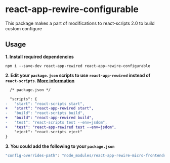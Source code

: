 # react-app-rewire-configurable

This package makes a part of modifications to react-scripts 2.0 to build custom configure

## Usage

**1. Install required dependencies**

```shell
npm i --save-dev react-app-rewired react-app-rewire-configurable
```

**2. Edit your `package.json` scripts to use `react-app-rewired` instead of `react-scripts`. [More information](https://github.com/timarney/react-app-rewired#3-flip-the-existing-calls-to-react-scripts-in-npm-scripts-for-start-build-and-test)**

```diff
  /* package.json */

  "scripts": {
-   "start": "react-scripts start",
+   "start": "react-app-rewired start",
-   "build": "react-scripts build",
+   "build": "react-app-rewired build",
-   "test": "react-scripts test --env=jsdom",
+   "test": "react-app-rewired test --env=jsdom",
    "eject": "react-scripts eject"
}
```

**3. You could add the following to your `package.json`**

```javascript
"config-overrides-path": "node_modules/react-app-rewire-micro-frontends",
```
